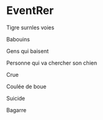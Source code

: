 # EventRer


Tigre surnles voies

Babouins

Gens qui baisent

Personne qui va chercher son chien

Crue

Coulée de boue

Suicide 

Bagarre
